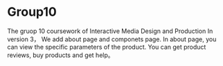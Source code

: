 # Group10
The gruop 10 coursework of  Interactive Media Design and Production 
  In version 3，
  We add about page and componets page.
  In about page, you can view the specific parameters of the product.
  You can get product reviews, buy products and get help。
